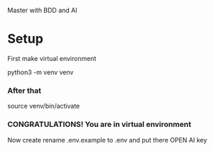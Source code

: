 Master with BDD and AI

# Setup

First make virtual environment

python3 -m venv venv

### After that

source venv/bin/activate

### CONGRATULATIONS! You are in virtual environment

Now create rename .env.example to .env and put there OPEN AI key
